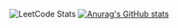 ![LeetCode Stats](https://leetcard.jacoblin.cool/BB1G1016?theme=dark&font=ABeeZee)
[![Anurag's GitHub stats](https://github-readme-stats.vercel.app/api?username=Ch1tsanucha)](https://github.com/anuraghazra/github-readme-stats)
